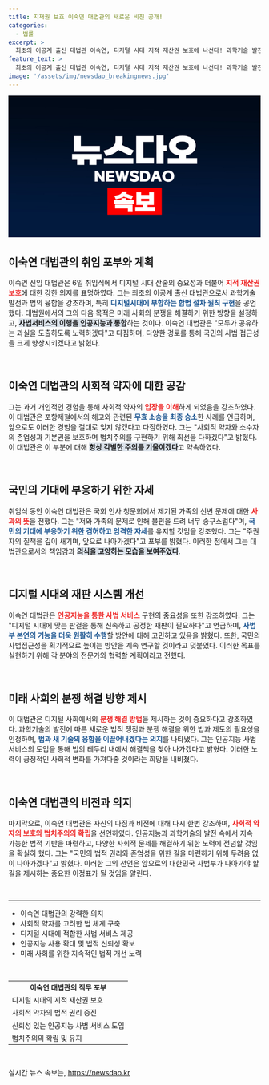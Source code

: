 ```yaml
---
title: 지재권 보호 이숙연 대법관의 새로운 비전 공개!
categories:
  - 법률
excerpt: >
  최초의 이공계 출신 대법관 이숙연, 디지털 시대 지적 재산권 보호에 나선다! 과학기술 발전에 기반한 공정한 재판과 사회적 약자 보호를 다짐하며, 사법 접근성 향상에 힘쓰겠다고 포부를 밝혔다. 클릭해서 그의 비전을 확인하세요!
feature_text: >
  최초의 이공계 출신 대법관 이숙연, 디지털 시대 지적 재산권 보호에 나선다! 과학기술 발전에 기반한 공정한 재판과 사회적 약자 보호를 다짐하며, 사법 접근성 향상에 힘쓰겠다고 포부를 밝혔다. 클릭해서 그의 비전을 확인하세요!
image: '/assets/img/newsdao_breakingnews.jpg'
---
```


<p><img src="/assets/img/newsdao_breakingnews.jpg" alt="ontimetimes 속보" /></p>

<h2 data-ke-size="size26">이숙연 대법관의 취임 포부와 계획</h2>

<p data-ke-size="size16">이숙연 신임 대법관은 6일 취임식에서 디지털 시대 산술의 중요성과 더불어 <b><span style="color: #ee2323;">지적 재산권 보호</span></b>에 대한 강한 의지를 표명하였다. 그는 최초의 이공계 출신 대법관으로서 과학기술 발전과 법의 융합을 강조하며, 특히 <b><span style="color: #1a5490;">디지털시대에 부합하는 합법 절차 원칙 구현</span></b>을 공언했다. 대법원에서의 그의 다음 목적은 미래 사회의 분쟁을 해결하기 위한 방향을 설정하고, <b><span style="background-color: #21538527;">사법서비스의 이행을 인공지능과 통합</span></b>하는 것이다. 이숙연 대법관은 "모두가 공유하는 과실을 도출하도록 노력하겠다"고 다짐하며, 다양한 경로를 통해 국민의 사법 접근성을 크게 향상시키겠다고 밝혔다.</p>

<p data-ke-size="size16">&nbsp;</p>

<h2 data-ke-size="size26">이숙연 대법관의 사회적 약자에 대한 공감</h2>

<p data-ke-size="size16">그는 과거 개인적인 경험을 통해 사회적 약자의 <b><span style="color: #ee2323;">입장을 이해</span></b>하게 되었음을 강조하였다. 이 대법관은 포항제철에서의 해고와 관련된 <b><span style="color: #1a5490;">무효 소송을 최종 승소</span></b>한 사례를 언급하며, 앞으로도 이러한 경험을 절대로 잊지 않겠다고 다짐하였다. 그는 "사회적 약자와 소수자의 존엄성과 기본권을 보호하며 법치주의를 구현하기 위해 최선을 다하겠다"고 밝혔다. 이 대법관은 이 부분에 대해 <b><span style="background-color: #21538527;">항상 각별한 주의를 기울이겠다</span></b>고 약속하였다.</p>

<p data-ke-size="size16">&nbsp;</p>

<h2 data-ke-size="size26">국민의 기대에 부응하기 위한 자세</h2>

<p data-ke-size="size16">취임식 동안 이숙연 대법관은 국회 인사 청문회에서 제기된 가족의 신변 문제에 대한 <b><span style="color: #ee2323;">사과의 뜻</span></b>을 전했다. 그는 "저와 가족의 문제로 인해 불편을 드려 너무 송구스럽다"며, <b><span style="color: #1a5490;">국민의 기대에 부응하기 위한 겸허하고 엄격한 자세</span></b>를 유지할 것임을 강조했다. 그는 "주권자의 질책을 깊이 새기며, 앞으로 나아가겠다"고 포부를 밝혔다. 이러한 점에서 그는 대법관으로서의 책임감과 <b><span style="background-color: #21538527;">의식을 고양하는 모습을 보여주었다</span></b>.</p>

<p data-ke-size="size16">&nbsp;</p>

<h2 data-ke-size="size26">디지털 시대의 재판 시스템 개선</h2>

<p data-ke-size="size16">이숙연 대법관은 <b><span style="color: #ee2323;">인공지능을 통한 사법 서비스</span></b> 구현의 중요성을 또한 강조하였다. 그는 "디지털 시대에 맞는 판결을 통해 신속하고 공정한 재판이 필요하다"고 언급하며, <b><span style="color: #1a5490;">사법부 본연의 기능을 더욱 원활히 수행</span></b>할 방안에 대해 고민하고 있음을 밝혔다. 또한, 국민의 사법접근성을 획기적으로 높이는 방안을 계속 연구할 것이라고 덧붙였다. 이러한 목표를 실현하기 위해 각 분야의 전문가와 협력할 계획이라고 전했다.</p>

<p data-ke-size="size16">&nbsp;</p>

<h2 data-ke-size="size26">미래 사회의 분쟁 해결 방향 제시</h2>

<p data-ke-size="size16">이 대법관은 디지털 사회에서의 <b><span style="color: #ee2323;">분쟁 해결 방법</span></b>을 제시하는 것이 중요하다고 강조하였다. 과학기술의 발전에 따른 새로운 법적 쟁점과 분쟁 해결을 위한 법과 제도의 필요성을 인정하며, <b><span style="color: #1a5490;">법과 새 기술의 융합을 이끌어내겠다는 의지</span></b>를 나타냈다. 그는 인공지능 사법 서비스의 도입을 통해 법의 테두리 내에서 해결책을 찾아 나가겠다고 밝혔다. 이러한 노력이 긍정적인 사회적 변화를 가져다줄 것이라는 희망을 내비쳤다.</p>

<p data-ke-size="size16">&nbsp;</p>

<h2 data-ke-size="size26">이숙연 대법관의 비전과 의지</h2>

<p data-ke-size="size16">마지막으로, 이숙연 대법관은 자신의 다짐과 비전에 대해 다시 한번 강조하며, <b><span style="color: #ee2323;">사회적 약자의 보호와 법치주의의 확립</span></b>을 선언하였다. 인공지능과 과학기술의 발전 속에서 지속 가능한 법적 기반을 마련하고, 다양한 사회적 문제를 해결하기 위한 노력에 전념할 것임을 확실히 했다. 그는 "국민의 법적 권리와 존엄성을 위한 길을 마련하기 위해 두려움 없이 나아가겠다"고 밝혔다. 이러한 그의 선언은 앞으로의 대한민국 사법부가 나아가야 할 길을 제시하는 중요한 이정표가 될 것임을 알린다. </p> 

<p data-ke-size="size16">&nbsp;</p>

<hr />

<ul>
    <li>이숙연 대법관의 강력한 의지</li>
    <li>사회적 약자를 고려한 법 체계 구축</li>
    <li>디지털 시대에 적합한 사법 서비스 제공</li>
    <li>인공지능 사용 확대 및 법적 신뢰성 확보</li>
    <li>미래 사회를 위한 지속적인 법적 개선 노력</li>
</ul>

<p data-ke-size="size16">&nbsp;</p>

<table style="width: 100%;">
    <tr>
        <td style="text-align: center; height: 17px;"><b>이숙연 대법관의 직무 포부</b></td>
    </tr>
    <tr>
        <td>디지털 시대의 지적 재산권 보호</td>
    </tr>
    <tr>
        <td>사회적 약자의 법적 권리 증진</td>
    </tr>
    <tr>
        <td>신뢰성 있는 인공지능 사법 서비스 도입</td>
    </tr>
    <tr>
        <td>법치주의의 확립 및 유지</td>
    </tr>
</table>

<p data-ke-size="size16">&nbsp;</p>
실시간 뉴스 속보는, <a href="https://newsdao.kr" rel="dofollow">https://newsdao.kr</a>


